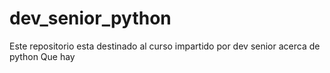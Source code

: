 # dev_senior_python
Este repositorio esta destinado al curso impartido por dev senior acerca de python
Que hay